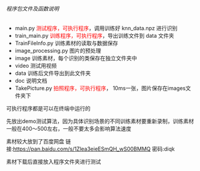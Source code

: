 ###### 程序包文件及函数说明

- main.py <font color=red>测试程序，可执行程序</font>，调用训练好 knn_data.npz 进行识别
- train_main.py <font color=red>训练程序，可执行程序</font>，导出训练文件到 data 文件夹
- TrainFileInfo.py 训练素材的读取与数据保存
- image_processing.py 图片的预处理
- image 训练素材，每个识别的类保存在独立文件夹中
- video 测试用视频
- data 训练后文件导出到此文件夹
- doc 说明文档
- TakePicture.py <font color=red>拍照程序，可执行程序</font>， 10ms一张，图片保存在images文件夹下



可执行程序都是可以在终端中运行的

先放出demo测试算法，因为具体识别场景的不同训练素材要重新录制，训练素材一般在400～500左右，一般不要太多会影响算法速度

素材较大放到了百度网盘 链接:https://pan.baidu.com/s/1Zlea3eieESmQH_wS00BMMQ  密码:diqk

素材下载后直接放入程序文件夹进行测试